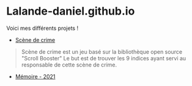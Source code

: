# Lalande-daniel.github.io
Voici mes différents projets ! <br>
- [Scène de crime](https://lalande-daniel.github.io/scene-de-crime/) <br>
> Scène de crime est un jeu basé sur la bibliothèque open source "Scroll Booster"
> Le but est de trouver les 9 indices ayant servi au responsable de cette scène de crime.<br>
- [Mémoire - 2021](https://lalande-daniel.github.io/memoire-2021/)

